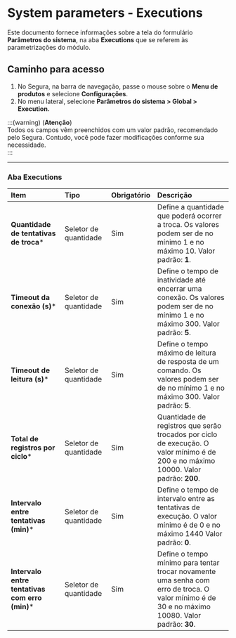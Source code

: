 # System parameters - Executions

Este documento fornece informações sobre a tela do formulário **Parâmetros do sistema**, na aba **Executions** que se referem às parametrizações do módulo.

## Caminho para acesso

1. No Segura, na barra de navegação, passe o mouse sobre o **Menu de produtos** e selecione **Configurações**.  
2. No menu lateral, selecione **Parâmetros do sistema > Global > Execution.**

:::(warning) (**Atenção**)  
Todos os campos vêm preenchidos com um valor padrão, recomendado pelo Segura. Contudo, você pode fazer modificações conforme sua necessidade.  
:::

---
### Aba Executions

| **Item** | **Tipo** | **Obrigatório** | **Descrição** |
| :---- | :---- | :---- | :---- |
| **Quantidade de tentativas de troca*** | Seletor de quantidade | Sim | Define a quantidade que poderá ocorrer a troca. Os valores podem ser de no mínimo 1 e no máximo 10. Valor padrão: **1**. |
| **Timeout da conexão (s)*** | Seletor de quantidade | Sim | Define o tempo de inatividade até encerrar uma conexão. Os valores podem ser de no mínimo 1 e no máximo 300. Valor padrão: **5**. |
| **Timeout de leitura (s)*** | Seletor de quantidade | Sim | Define o tempo máximo de leitura de resposta de um comando. Os valores podem ser de no mínimo 1 e no máximo 300. Valor padrão: **5**. |
| **Total de registros por ciclo*** | Seletor de quantidade | Sim | Quantidade de registros que serão trocados por ciclo de execução. O valor mínimo é de 200 e no máximo 10000. Valor padrão: **200**. |
| **Intervalo entre tentativas (min)*** | Seletor de quantidade | Sim | Define o tempo de intervalo entre as tentativas de execução. O valor mínimo é de 0 e no máximo 1440  Valor padrão: **0**. |
| **Intervalo entre tentativas com erro (min)*** | Seletor de quantidade | Sim | Define o tempo mínimo para tentar trocar novamente uma senha com erro de troca. O valor mínimo é de 30 e no máximo 10080. Valor padrão: **30**. |